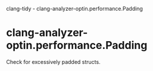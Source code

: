 clang-tidy - clang-analyzer-optin.performance.Padding

</div>

# clang-analyzer-optin.performance.Padding

Check for excessively padded structs.
